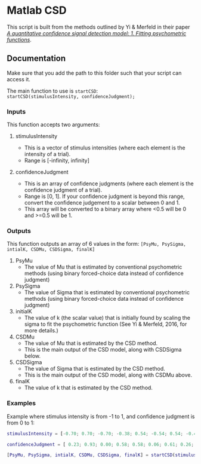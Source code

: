 # Matlab CSD

This script is built from the methods outlined by Yi & Merfeld in their paper *[A quantitative confidence signal detection model: 1. Fitting psychometric functions](https://www.physiology.org/doi/10.1152/jn.00318.2015)*.

## Documentation

Make sure that you add the path to this folder such that your script can access it.

The main function to use is `startCSD`: <br>
`startCSD(stimulusIntensity, confidenceJudgment);`

### Inputs
This function accepts two arguments:
1. stimulusIntensity 
   * This is a vector of stimulus intensities (where each element is the intensity of a trial).
    * Range is [-infinity, infinity]

2. confidenceJudgment
    * This is an array of confidence judgments (where each element is the confidence judgment of a trial).
    * Range is [0, 1]. If your confidence judgment is beyond this range, convert the confidence judgement to a scalar between 0 and 1.
    * This array will be converted to a binary array where <0.5 will be 0 and >=0.5 will be 1.
  
  
### Outputs
This function outputs an array of 6 values in the form: `[PsyMu, PsySigma, intialK, CSDMu, CSDSigma, finalK]`
1. PsyMu 
    * The value of Mu that is estimated by conventional psychometric methods (using binary forced-choice data instead of confidence judgment)
2. PsySigma 
    * The value of Sigma that is estimated by conventional psychometric methods (using binary forced-choice data instead of confidence judgment)
3. initialK 
    * The value of k (the scalar value) that is initially found by scaling the sigma to fit the psychometric function (See Yi & Merfeld, 2016, for more details.)
4. CSDMu 
    * The value of Mu that is estimated by the CSD method.
    * This is the main output of the CSD model, along with CSDSigma below.
5. CSDSigma 
    * The value of Sigma that is estimated by the CSD method.
    * This is the main output of the CSD model, along with CSDMu above.
6. finalK 
    * The value of k that is estimated by the CSD method.
  
### Examples

Example where stimulus intensity is from -1 to 1, and confidence judgment is from 0 to 1:
```matlab
stimulusIntensity = [-0.70; 0.70; -0.70; -0.38; 0.54; -0.54; 0.54; -0.46; -0.46; -0.46; 0.50; -0.50; 0.50; 0.48; 0.48; 0.48; -0.49; -0.49; -0.49; -0.48];

confidenceJudgment = [ 0.23; 0.93; 0.00; 0.58; 0.58; 0.06; 0.61; 0.26; 0.46; 0.53; 0.74; 0.34; 0.75; 0.87; 0.72; 0.18; 0.09; 0.02; 0.12; 0.28];

[PsyMu, PsySigma, intialK, CSDMu, CSDSigma, finalK] = startCSD(stimulusIntensity, confidenceJudgment);
```

  